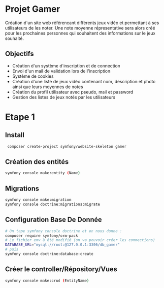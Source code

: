 # Projet Gamer
Création d'un site web référencant différents jeux vidéo et permettant à ses utilisateurs de les noter. Une note moyenne répresentative sera alors créé pour les prochaines personnes qui souhaitent des informations sur le jeux souhaité. 

## Objectifs 
- Création d'un système d'inscription et de connection
- Envoi d'un mail de validation lors de l'inscription
- Système de cookies
- Création d'une liste de jeux vidéo contenant nom, description et photo ainsi que leurs moyennes de notes
- Création du profil utilisateur avec pseudo, mail et password
- Gestion des listes de jeux notés par les utilisateurs

# Etape 1 

## Install
```bash
 composer create-project symfony/website-skeleton gamer
 ```

## Création des entités 

 ```bash
symfony console make:entity (Name)
 ```

## Migrations

```bash
symfony console make:migration
symfony console doctrine:migrations:migrate
```

 ## Configuration Base De Donnée

 ```bash
# On tape symfony console doctrine et on nous donne :
composer require symfony/orm-pack
# Le fichier env à été modifié (on va pouvoir créer les connections)
DATABASE_URL="mysql://root:@127.0.0.1:3306/db_gamer"
# puis
symfony console doctrine:database:create
```

## Créer le controller/Répository/Vues

```bash
symfony console make:crud (EntityName)
```
